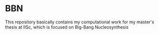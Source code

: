 # BBN
This repository basically contains my computational work for my master's thesis at IISc, which is focused on Big-Bang Nucleosynthesis
